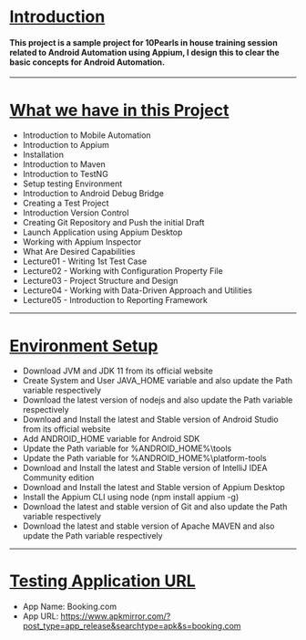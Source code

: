 # <u>Introduction</u>
#### This project is a sample project for 10Pearls in house training session related to Android Automation using Appium, I design this to clear the basic concepts for Android Automation.
***
# <u>What we have in this Project</u>
* Introduction to Mobile Automation
* Introduction to Appium
* Installation
* Introduction to Maven
* Introduction to TestNG
* Setup testing Environment
* Introduction to Android Debug Bridge
* Creating a Test Project
* Introduction Version Control
* Creating Git Repository and Push the initial Draft
* Launch Application using Appium Desktop
* Working with Appium Inspector
* What Are Desired Capabilities
* Lecture01 - Writing 1st Test Case
* Lecture02 - Working with Configuration Property File
* Lecture03 - Project Structure and Design
* Lecture04 - Working with Data-Driven Approach and Utilities
* Lecture05 - Introduction to Reporting Framework
***
# <u>Environment Setup</u>
* Download JVM and JDK 11 from its official website
* Create System and User JAVA_HOME variable and also update the Path variable respectively
* Download the latest version of nodejs and also update the Path variable respectively
* Download and Install the latest and Stable version of Android Studio from its official website
* Add ANDROID_HOME variable for Android SDK
* Update the Path variable for %ANDROID_HOME%\tools
* Update the Path variable for %ANDROID_HOME%\platform-tools
* Download and Install the latest and Stable version of IntelliJ IDEA Community edition
* Download and Install the latest and Stable version of Appium Desktop
* Install the Appium CLI using node (npm install appium -g)
* Download the latest and stable version of Git and also update the Path variable respectively
* Download the latest and stable version of Apache MAVEN and also update the Path variable respectively
***
# <u>Testing Application URL</u>
* App Name: Booking.com
* App URL: https://www.apkmirror.com/?post_type=app_release&searchtype=apk&s=booking.com
